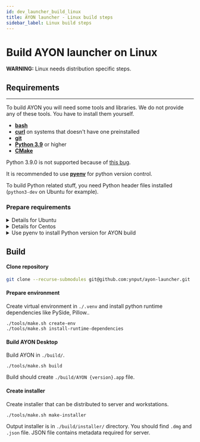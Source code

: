 ```yaml
---
id: dev_launcher_build_linux
title: AYON launcher - Linux build steps
sidebar_label: Linux build steps
---
```


# Build AYON launcher on Linux

**WARNING:** Linux needs distribution specific steps.

## Requirements
---

To build AYON you will need some tools and libraries. We do not provide any of these tools. You have to install them yourself.
- [**bash**](https://www.gnu.org/software/bash/)
- [**curl**](https://curl.se) on systems that doesn't have one preinstalled
- [**git**](https://git-scm.com/downloads)
- [**Python 3.9**](https://www.python.org/downloads/) or higher
- [**CMake**](https://cmake.org/)

Python 3.9.0 is not supported because of [this bug](https://github.com/python/cpython/pull/22670).

It is recommended to use [**pyenv**](https://github.com/pyenv/pyenv) for python version control.

To build Python related stuff, you need Python header files installed (`python3-dev` on Ubuntu for example).

### Prepare requirements
<details>
<summary>Details for Ubuntu</summary>
Install git, cmake and curl

```sh
sudo apt install build-essential checkinstall
sudo apt install git cmake curl
```
#### Note:
In case you run in error about `xcb` when running AYON,
you'll need also additional libraries for Qt5:

```sh
sudo apt install qt5-default
```
or if you are on Ubuntu > 20.04, there is no `qt5-default` packages so you need to install its content individually:

```sh
sudo apt-get install qtbase5-dev qtchooser qt5-qmake qtbase5-dev-tools
```
</details>

<details>
<summary>Details for Centos</summary>
Install git, cmake and curl

```sh
sudo yum install qit cmake
```

#### Note:
In case you run in error about `xcb` when running AYON,
you'll need also additional libraries for Qt5:

```sh
sudo yum install qt5-qtbase-devel
```
</details>

<details>
<summary>Use pyenv to install Python version for AYON build</summary>

You will need **bzip2**, **readline**, **sqlite3** and other libraries.

For more details about Python build environments see:

https://github.com/pyenv/pyenv/wiki#suggested-build-environment

**For Ubuntu:**
```sh
sudo apt-get update; sudo apt-get install --no-install-recommends make build-essential libssl-dev zlib1g-dev libbz2-dev libreadline-dev libsqlite3-dev wget curl llvm libncurses5-dev xz-utils tk-dev libxml2-dev libxmlsec1-dev libffi-dev liblzma-dev
```

**For Centos:**
```sh
yum install gcc zlib-devel bzip2 bzip2-devel readline-devel sqlite sqlite-devel openssl-devel tk-devel libffi-devel
```

**install pyenv**
```sh
curl https://pyenv.run | bash

# you can add those to ~/.bashrc
export PATH="$HOME/.pyenv/bin:$PATH"
eval "$(pyenv init -)"
eval "$(pyenv virtualenv-init -)"

# reload shell
exec $SHELL

# install Python 3.9.x
pyenv install -v 3.9.6

# change path to repository
cd /path/to/OpenPype

# set local python version
pyenv local 3.9.6

```
</details>

## Build

#### Clone repository
```sh
git clone --recurse-submodules git@github.com:ynput/ayon-launcher.git
```

#### Prepare environment
Create virtual environment in `./.venv` and install python runtime dependencies like PySide, Pillow..
```
./tools/make.sh create-env
./tools/make.sh install-runtime-dependencies
```

#### Build AYON Desktop
Build AYON in `./build/`.
```
./tools/make.sh build
```

Build should create `./build/AYON {version}.app` file.

#### Create installer
Create installer that can be distributed to server and workstations.
```
./tools/make.sh make-installer
```

Output installer is in `./build/installer/` directory. You should find `.dmg` and `.json` file. JSON file contains metadata required for server.
